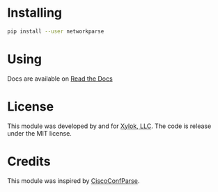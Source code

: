# Installing

```bash
pip install --user networkparse
```

# Using
Docs are available on [Read the Docs](https://networkparse.readthedocs.io/en/latest/)


# License
This module was developed by and for [Xylok, LLC](https://www.xylok.io). The code is
release under the MIT license.


# Credits
This module was inspired by [CiscoConfParse](https://github.com/mpenning/ciscoconfparse).
